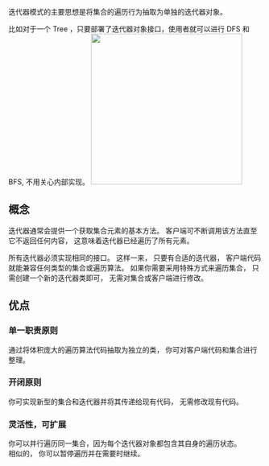 迭代器模式的主要思想是将集合的遍历行为抽取为单独的迭代器对象。

比如对于一个 Tree ，只要部署了迭代器对象接口，使用者就可以进行 DFS 和 BFS, 不用关心内部实现。
<img width="300px" src="/img/other/iterator.png">

## 概念

迭代器通常会提供一个获取集合元素的基本方法。 客户端可不断调用该方法直至它不返回任何内容， 这意味着迭代器已经遍历了所有元素。

所有迭代器必须实现相同的接口。 这样一来， 只要有合适的迭代器， 客户端代码就能兼容任何类型的集合或遍历算法。 如果你需要采用特殊方式来遍历集合， 只需创建一个新的迭代器类即可， 无需对集合或客户端进行修改。

## 优点

### 单一职责原则

通过将体积庞大的遍历算法代码抽取为独立的类， 你可对客户端代码和集合进行整理。

### 开闭原则

你可实现新型的集合和迭代器并将其传递给现有代码， 无需修改现有代码。

### 灵活性，可扩展

你可以并行遍历同一集合，因为每个迭代器对象都包含其自身的遍历状态。  
相似的， 你可以暂停遍历并在需要时继续。
